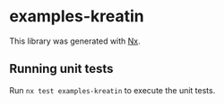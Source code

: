 # examples-kreatin

This library was generated with [Nx](https://nx.dev).

## Running unit tests

Run `nx test examples-kreatin` to execute the unit tests.
